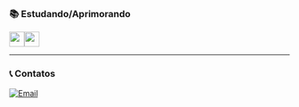 

### 📚 Estudando/Aprimorando

<img src="https://img.shields.io/badge/Dart-0175C2?style=for-the-badge&logo=dart&logoColor=white" height="27"><img src="https://img.shields.io/badge/Flutter-02569B?style=for-the-badge&logo=flutter&logoColor=white" height="27">

<hr />

### 📞 Contatos

[![Email](https://img.shields.io/badge/Gmail-D14836?style=for-the-badge&logo=gmail&logoColor=white)](mailto:hrjsuporte@gmail.com)

